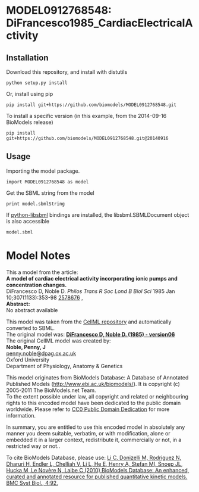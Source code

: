 # MODEL0912768548: DiFrancesco1985_CardiacElectricalActivity

## Installation

Download this repository, and install with distutils

`python setup.py install`

Or, install using pip

`pip install git+https://github.com/biomodels/MODEL0912768548.git`

To install a specific version (in this example, from the 2014-09-16 BioModels release)

`pip install git+https://github.com/biomodels/MODEL0912768548.git@20140916`

## Usage

Importing the model package.

`import MODEL0912768548 as model`

Get the SBML string from the model

`print model.sbmlString`

If [python-libsbml](https://pypi.python.org/pypi/python-libsbml) bindings are
installed, the libsbml.SBMLDocument object is also accessible

`model.sbml`


# Model Notes


This a model from the article:  
**A model of cardiac electrical activity incorporating ionic pumps and concentration changes.**   
DiFrancesco D, Noble D. _Philos Trans R Soc Lond B Biol Sci_ 1985 Jan
10;307(1133):353-98 [2578676](http://www.ncbi.nlm.nih.gov/pubmed/2578676) ,  
**Abstract:**   
No abstract available

This model was taken from the [CellML
repository](http://www.cellml.org/models) and automatically converted to SBML.  
The original model was: [ **DiFrancesco D, Noble D. (1985) - version06**
](http://www.cellml.org/models/difrancesco_noble_1985_version06)  
The original CellML model was created by:  
**Noble, Penny, J**   
penny.noble@dpag.ox.ac.uk  
Oxford University  
Department of Physiology, Anatomy & Genetics  

This model originates from BioModels Database: A Database of Annotated
Published Models (http://www.ebi.ac.uk/biomodels/). It is copyright (c)
2005-2011 The BioModels.net Team.  
To the extent possible under law, all copyright and related or neighbouring
rights to this encoded model have been dedicated to the public domain
worldwide. Please refer to [CC0 Public Domain
Dedication](http://creativecommons.org/publicdomain/zero/1.0/) for more
information.

In summary, you are entitled to use this encoded model in absolutely any
manner you deem suitable, verbatim, or with modification, alone or embedded it
in a larger context, redistribute it, commercially or not, in a restricted way
or not..  
  
To cite BioModels Database, please use: [Li C, Donizelli M, Rodriguez N,
Dharuri H, Endler L, Chelliah V, Li L, He E, Henry A, Stefan MI, Snoep JL,
Hucka M, Le Novère N, Laibe C (2010) BioModels Database: An enhanced, curated
and annotated resource for published quantitative kinetic models. BMC Syst
Biol., 4:92.](http://www.ncbi.nlm.nih.gov/pubmed/20587024)



